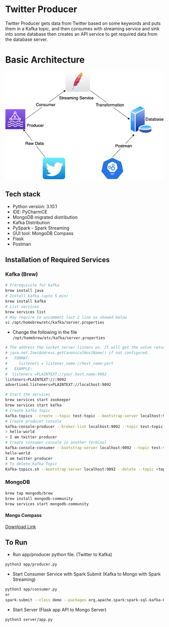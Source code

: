 
# Twitter Producer

Twitter Producer gets data from Twitter based on some keywords and puts them in a Kafka topic, and then consumes with streaming service and sink into some database then creates an API service to get required data from the database server.

# Basic Architecture

![structure](./architecture/Twitter-Producer.drawio.png)

## Tech stack
- Python version: 3.10.1
- IDE: PyCharmCE
- MongoDB migrated distribution
- Kafka Distribution
- PySpark - Spark Streaming
- GUI tool: MongoDB Compass
- Flask
- Postman

## Installation of Required Services

### Kafka (Brew)

```bash
# Prerequisite for kafka
brew install java
# Install kafka (upto 5 min)
brew install kafka
# List services
brew services list
# May require to uncomment last 2 line as showed below
vi /opt/homebrew/etc/kafka/server.properties
```

- Change the following in the file `/opt/homebrew/etc/kafka/server.properties`

```bash
# The address the socket server listens on. It will get the value returned from
# java.net.InetAddress.getCanonicalHostName() if not configured.
#   FORMAT:
#     listeners = listener_name://host_name:port
#   EXAMPLE:
#  listeners =PLAINTEXT://your.host.name:9092
listeners=PLAINTEXT://:9092
advertised.listeners=PLAINTEXT://localhost:9092
```
```bash
# Start the services
brew services start zookeeper
brew services start kafka
# Create kafka topic
kafka-topics --create --topic test-topic --bootstrap-server localhost:9092 --replication-factor 1 --partitions 4
# Create producer console
kafka-console-producer --broker-list localhost:9092 --topic test-topic
> hello-world
> I am twitter producer
# Create consumer console in another terminal
kafka-console-consumer --bootstrap-server localhost:9092 --topic test-topic --from-beginning
hello-world
I am twitter producer
# To delete Kafka Topic
Kafka-topics.sh --bootstrap-server localhost:9092 --delete --topic <topic_name>
```

### MongoDB

```bash
brew tap mongodb/brew
brew install mongodb-community
brew services start mongodb-community
```

#### Mongo Compass

[Download Link](https://www.mongodb.com/docs/compass/current/install)
## To Run

- Run app/producer python file. (Twitter to Kafka)

```bash
python3 app/producer.py
```

- Start Consumer Service with Spark Submit (Kafka to Mongo with Spark Streaming)

```bash
python3 app/consumer.py
or
spark-submit --class demo --packages org.apache.spark:spark-sql-kafka-0-10_2.12:3.2.0,org.mongodb.spark:mongo-spark-connector_2.12:3.0.1 consumer.py
```

- Start Server (Flask app API to Mongo Server)
```bash
python3 server/app.py
```